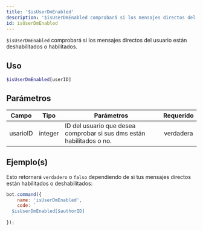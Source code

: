 ```yaml
---
title: '$isUserDmEnabled'
description: '$isUserDmEnabled comprobará si los mensajes directos del usuario están deshabilitados o habilitados.'
id: isUserDmEnabled
---
```


`$isUserDmEnabled` comprobará si los mensajes directos del usuario están deshabilitados o habilitados.

## Uso

```php
$isUserDmEnabled[userID]
```

## Parámetros

| Campo    | Tipo    | Parámetros                                                            | Requerido |
| -------- | ------- | --------------------------------------------------------------------- |:---------:|
| usarioID | integer | ID del usuario que desea comprobar si sus dms están habilitados o no. | verdadera |

## Ejemplo(s)

Esto retornará `verdadero` o `falso` dependiendo de si tus mensajes directos están habilitados o deshabilitados:

```javascript
bot.command({
    name: 'isUserDmEnabled',
    code: `
  $isUserDmEnabled[$authorID]
  `
});
```
